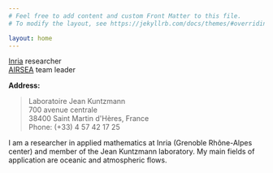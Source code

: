```yaml
---
# Feel free to add content and custom Front Matter to this file.
# To modify the layout, see https://jekyllrb.com/docs/themes/#overriding-theme-defaults

layout: home
---
```


[Inria](https://www.inria.fr/en) researcher   
[AIRSEA](https://team.inria.fr/airsea/en) team leader   


**Address:**

> Laboratoire Jean Kuntzmann  
> 700 avenue centrale   
> 38400 Saint Martin d'Hères, France  
> Phone: (+33) 4 57 42 17 25

I am a researcher in applied mathematics at Inria (Grenoble Rhône-Alpes center) and member of the Jean Kuntzmann laboratory. My main fields of application are oceanic and atmospheric flows.

